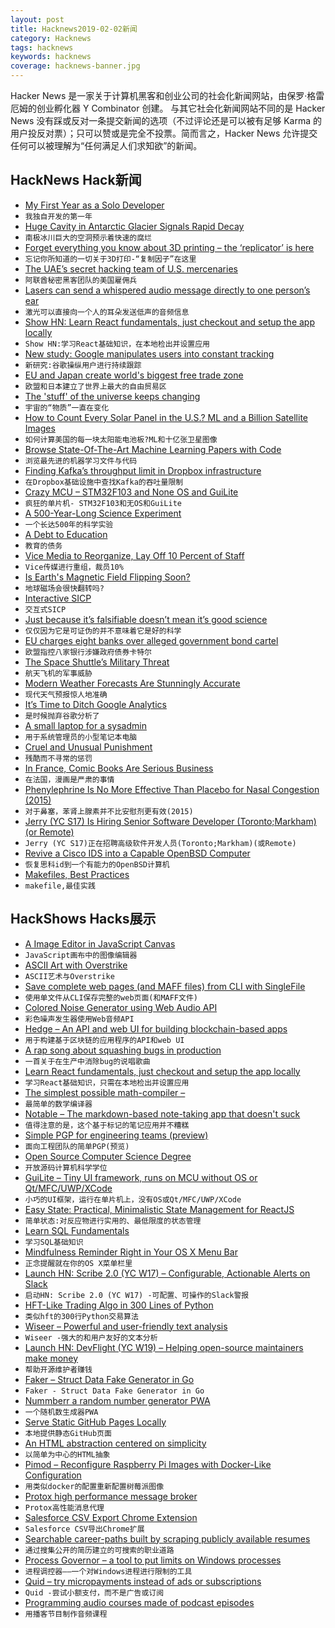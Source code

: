 ```yaml
---
layout: post
title: Hacknews2019-02-02新闻
category: Hacknews
tags: hacknews
keywords: hacknews
coverage: hacknews-banner.jpg
---
```


Hacker News 是一家关于计算机黑客和创业公司的社会化新闻网站，由保罗·格雷厄姆的创业孵化器 Y Combinator 创建。
与其它社会化新闻网站不同的是 Hacker News 没有踩或反对一条提交新闻的选项（不过评论还是可以被有足够 Karma 的用户投反对票）；只可以赞或是完全不投票。简而言之，Hacker News 允许提交任何可以被理解为“任何满足人们求知欲”的新闻。

## HackNews Hack新闻


- [My First Year as a Solo Developer](https://mtlynch.io/solo-developer-year-1/)
- `我独自开发的第一年`
- [Huge Cavity in Antarctic Glacier Signals Rapid Decay](https://www.nasa.gov/feature/jpl/huge-cavity-in-antarctic-glacier-signals-rapid-decay)
- `南极冰川巨大的空洞预示着快速的腐烂`
- [Forget everything you know about 3D printing – the ‘replicator’ is here](https://www.nature.com/articles/d41586-018-07798-9)
- `忘记你所知道的一切关于3D打印-“复制因子”在这里`
- [The UAE’s secret hacking team of U.S. mercenaries](https://uk.reuters.com/article/uk-usa-spying-raven-specialreport-idUKKCN1PO1A6)
- `阿联酋秘密黑客团队的美国雇佣兵`
- [Lasers can send a whispered audio message directly to one person’s ear](https://www.osa.org/en-us/about_osa/newsroom/news_releases/2019/new_technology_uses_lasers_to_transmit_audible_mes/)
- `激光可以直接向一个人的耳朵发送低声的音频信息`
- [Show HN: Learn React fundamentals, just checkout and setup the app locally](https://github.com/tyroprogrammer/learn-react-app)
- `Show HN:学习React基础知识，在本地检出并设置应用`
- [New study: Google manipulates users into constant tracking](https://www.forbrukerradet.no/side/google-manipulates-users-into-constant-tracking)
- `新研究:谷歌操纵用户进行持续跟踪`
- [EU and Japan create world&#39;s biggest free trade zone](https://www.dw.com/en/eu-and-japan-create-worlds-biggest-free-trade-zone/a-47319521)
- `欧盟和日本建立了世界上最大的自由贸易区`
- [The &#39;stuff&#39; of the universe keeps changing](https://phys.org/news/2019-02-universe.html)
- `宇宙的“物质”一直在变化`
- [How to Count Every Solar Panel in the U.S.? ML and a Billion Satellite Images](https://www.engineering.com/DesignerEdge/DesignerEdgeArticles/ArticleID/18348/How-Do-You-Count-Every-Solar-Panel-in-the-US-Machine-Learning-and-a-Billion-Satellite-Images.aspx)
- `如何计算美国的每一块太阳能电池板?ML和十亿张卫星图像`
- [Browse State-Of-The-Art Machine Learning Papers with Code](https://paperswithcode.com/sota)
- `浏览最先进的机器学习文件与代码`
- [Finding Kafka’s throughput limit in Dropbox infrastructure](https://blogs.dropbox.com/tech/2019/01/finding-kafkas-throughput-limit-in-dropbox-infrastructure/)
- `在Dropbox基础设施中查找Kafka的吞吐量限制`
- [Crazy MCU – STM32F103 and None OS and GuiLite](https://github.com/idea4good/GuiLite)
- `疯狂的单片机- STM32F103和无OS和GuiLite`
- [A 500-Year-Long Science Experiment](https://www.theatlantic.com/science/archive/2019/01/500-year-long-science-experiment/581155/)
- `一个长达500年的科学实验`
- [A Debt to Education](https://www.plough.com/en/topics/justice/social-justice/economic-justice/a-debt-to-education)
- `教育的债务`
- [Vice Media to Reorganize, Lay Off 10 Percent of Staff](https://www.hollywoodreporter.com/news/vice-media-reorganize-lay-10-percent-staff-1181785)
- `Vice传媒进行重组，裁员10%`
- [Is Earth&#39;s Magnetic Field Flipping Soon?](https://www.space.com/43173-earth-magnetic-field-flips-when.html)
- `地球磁场会很快翻转吗?`
- [Interactive SICP](https://xuanji.appspot.com/isicp/)
- `交互式SICP`
- [Just because it’s falsifiable doesn’t mean it’s good science](http://backreaction.blogspot.com/2019/01/just-because-its-falsifiable-doesnt.html)
- `仅仅因为它是可证伪的并不意味着它是好的科学`
- [EU charges eight banks over alleged government bond cartel](https://www.reuters.com/article/us-eu-antitrust-banks/eu-charges-eight-banks-over-euro-government-bond-trading-cartel-idUSKCN1PP1UA)
- `欧盟指控八家银行涉嫌政府债券卡特尔`
- [The Space Shuttle’s Military Threat](https://youzicha.tumblr.com/post/181657051514/my-favorite-part-about-the-economically-dubious)
- `航天飞机的军事威胁`
- [Modern Weather Forecasts Are Stunningly Accurate](https://www.theatlantic.com/science/archive/2019/01/polar-vortex-weather-forecasting-good-now/581605/)
- `现代天气预报惊人地准确`
- [It’s Time to Ditch Google Analytics](https://www.fastcompany.com/90300072/its-time-to-ditch-google-analytics)
- `是时候抛弃谷歌分析了`
- [A small laptop for a sysadmin](https://habr.com/en/post/437912/)
- `用于系统管理员的小型笔记本电脑`
- [Cruel and Unusual Punishment](https://harpers.org/archive/2019/02/cruel-and-unusual-punishment-2/)
- `残酷而不寻常的惩罚`
- [In France, Comic Books Are Serious Business](https://www.nytimes.com/2019/01/29/books/france-comic-books-angouleme.html)
- `在法国，漫画是严肃的事情`
- [Phenylephrine Is No More Effective Than Placebo for Nasal Congestion (2015)](https://www.jwatch.org/na39054/2015/09/17/phenylephrine-no-more-effective-placebo-nasal-congestion)
- `对于鼻塞，苯肾上腺素并不比安慰剂更有效(2015)`
- [Jerry (YC S17) Is Hiring Senior Software Developer (Toronto;Markham) (or Remote)](https://www.workable.com/j/089F60DE31)
- `Jerry (YC S17)正在招聘高级软件开发人员(Toronto;Markham)(或Remote)`
- [Revive a Cisco IDS into a Capable OpenBSD Computer](https://komlositech.wordpress.com/2018/12/30/revive-a-cisco-ids-into-a-capable-openbsd-firewall/)
- `恢复思科id到一个有能力的OpenBSD计算机`
- [Makefiles, Best Practices](https://danyspin97.org/blog/makefiles-best-practices/)
- `makefile,最佳实践`


## HackShows Hacks展示

- [ A Image Editor in JavaScript Canvas](https://github.com/victorqribeiro/photoEditor)
- `JavaScript画布中的图像编辑器`
- [ ASCII Art with Overstrike](https://github.com/hughpyle/ASR33/blob/master/asciiart/README.md)
- `ASCII艺术与Overstrike`
- [ Save complete web pages (and MAFF files) from CLI with SingleFile](https://github.com/gildas-lormeau/SingleFile/tree/master/cli)
- `使用单文件从CLI保存完整的web页面(和MAFF文件)`
- [ Colored Noise Generator using Web Audio API](https://schlachter.ca/spectradoze/)
- `彩色噪声发生器使用Web音频API`
- [ Hedge – An API and web UI for building blockchain-based apps](https://usehedge.com/)
- `用于构建基于区块链的应用程序的API和web UI`
- [ A rap song about squashing bugs in production](https://news.ycombinator.com/item?id=19047589)
- `一首关于在生产中消除bug的说唱歌曲`
- [ Learn React fundamentals, just checkout and setup the app locally](https://github.com/tyroprogrammer/learn-react-app)
- `学习React基础知识，只需在本地检出并设置应用`
- [ The simplest possible math-compiler –](https://github.com/skx/math-compiler/)
- `最简单的数学编译器`
- [ Notable – The markdown-based note-taking app that doesn&#39;t suck](https://github.com/fabiospampinato/notable#readme)
- `值得注意的是，这个基于标记的笔记应用并不糟糕`
- [ Simple PGP for engineering teams (preview)](https://www.fluidkeys.com/blog/preview-simple-pgp-for-engineering-teams/)
- `面向工程团队的简单PGP(预览)`
- [ Open Source Computer Science Degree](https://github.com/ForrestKnight/open-source-cs)
- `开放源码计算机科学学位`
- [ GuiLite – Tiny UI framework, runs on MCU without OS or Qt/MFC/UWP/XCode](https://github.com/idea4good/GuiLite)
- `小巧的UI框架，运行在单片机上，没有OS或Qt/MFC/UWP/XCode`
- [ Easy State: Practical, Minimalistic State Management for ReactJS](https://github.com/solkimicreb/react-easy-state)
- `简单状态:对反应物进行实用的、最低限度的状态管理`
- [ Learn SQL Fundamentals](https://news.ycombinator.com/item?id=19052955)
- `学习SQL基础知识`
- [ Mindfulness Reminder Right in Your OS X Menu Bar](https://mindfuldevmag.com/mindful-moments-reminder.html)
- `正念提醒就在你的OS X菜单栏里`
- [Launch HN: Scribe 2.0 (YC W17) – Configurable, Actionable Alerts on Slack](https://news.ycombinator.com/item?id=19028449)
- `启动HN: Scribe 2.0 (YC W17) -可配置、可操作的Slack警报`
- [ HFT-Like Trading Algo in 300 Lines of Python](https://medium.com/automation-generation/hft-like-trading-algorithm-in-300-lines-of-code-you-can-run-now-983bede4f13a)
- `类似hft的300行Python交易算法`
- [ Wiseer – Powerful and user-friendly text analysis](https://wiseer.io/)
- `Wiseer -强大的和用户友好的文本分析`
- [Launch HN: DevFlight (YC W19) – Helping open-source maintainers make money](https://news.ycombinator.com/item?id=19037467)
- `帮助开源维护者赚钱`
- [ Faker – Struct Data Fake Generator in Go](https://github.com/bxcodec/faker)
- `Faker - Struct Data Fake Generator in Go`
- [ Nummberr a random number generator PWA](https://nummberr.com)
- `一个随机数生成器PWA`
- [ Serve Static GitHub Pages Locally](https://github.com/CurtisLusmore/ghp)
- `本地提供静态GitHub页面`
- [ An HTML abstraction centered on simplicity](https://github.com/ntrupin/linescript)
- `以简单为中心的HTML抽象`
- [ Pimod – Reconfigure Raspberry Pi Images with Docker-Like Configuration](https://github.com/nature40/pimod)
- `用类似docker的配置重新配置树莓派图像`
- [ Protox high performance message broker](https://github.com/mitghi/protox)
- `Protox高性能消息代理`
- [ Salesforce CSV Export Chrome Extension](https://chrome.google.com/webstore/detail/salesforce-export-by-data/okocadbiphjjjmdeopakmbdambldcfeb)
- `Salesforce CSV导出Chrome扩展`
- [ Searchable career-paths built by scraping publicly available resumes](http://www.careercomposer.net)
- `通过搜集公开的简历建立的可搜索的职业道路`
- [ Process Governor – a tool to put limits on Windows processes](https://github.com/lowleveldesign/process-governor)
- `进程调控器——一个对Windows进程进行限制的工具`
- [ Quid – try micropayments instead of ads or subscriptions](https://quid.works)
- `Quid -尝试小额支付，而不是广告或订阅`
- [ Programming audio courses made of podcast episodes](https://podhut.co/)
- `用播客节目制作音频课程`


